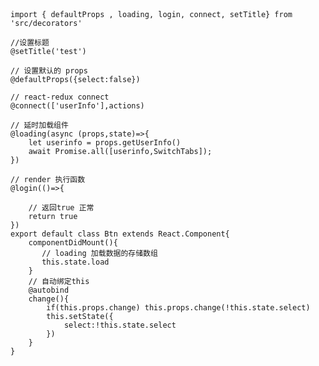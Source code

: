
<pre>
<code>


import { defaultProps , loading, login, connect, setTitle} from 'src/decorators'

//设置标题
@setTitle('test')

// 设置默认的 props
@defaultProps({select:false})

// react-redux connect
@connect(['userInfo'],actions)

// 延时加载组件
@loading(async (props,state)=>{
    let userinfo = props.getUserInfo()
    await Promise.all([userinfo,SwitchTabs]);
})

// render 执行函数
@login(()=>{

    // 返回true 正常
    return true
})
export default class Btn extends React.Component{
    componentDidMount(){
       // loading 加载数据的存储数组
       this.state.load
    }
    // 自动绑定this
    @autobind
    change(){
        if(this.props.change) this.props.change(!this.state.select)
        this.setState({
            select:!this.state.select
        })
    }
}


</code>
</pre>